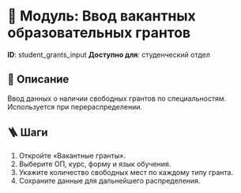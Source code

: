 # 📘 Модуль: Ввод вакантных образовательных грантов
**ID**: student_grants_input
**Доступно для**: студенческий отдел

## 📝 Описание
Ввод данных о наличии свободных грантов по специальностям. Используется при перераспределении.

## 🪜 Шаги
1. Откройте «Вакантные гранты».
2. Выберите ОП, курс, форму и язык обучения.
3. Укажите количество свободных мест по каждому типу гранта.
4. Сохраните данные для дальнейшего распределения.
